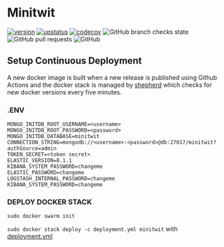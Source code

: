 # Minitwit

[![version](https://img.shields.io/github/v/release/AlexBMJ/minitwit?logo=Docker&style=for-the-badge)](https://github.com/AlexBMJ/minitwit/pkgs/container/minitwit)
[![upstatus](https://img.shields.io/website?down_color=darkred&down_message=offline&style=for-the-badge&up_message=online&logo=Firefox%20Browser&logoColor=white&url=http%3A%2F%2Fminitwit.waygroup.net)](http://minitwit.waygroup.net)
[![codecov](https://img.shields.io/codecov/c/github/AlexBMJ/minitwit?color=dark&logo=Codecov&logoColor=white&style=for-the-badge&token=UV548SE99L)](https://app.codecov.io/gh/AlexBMJ/minitwit/)
![GitHub branch checks state](https://img.shields.io/github/checks-status/AlexBMJ/minitwit/main?logo=GitHub&style=for-the-badge)
![GitHub pull requests](https://img.shields.io/github/issues-pr-raw/AlexBMJ/minitwit?label=Pull%20Requests&style=for-the-badge)
![GitHub](https://img.shields.io/github/license/AlexBMJ/minitwit?style=for-the-badge)

<!---
[![TypeScript](https://img.shields.io/badge/--3178C6?logo=typescript&logoColor=ffffff&style=for-the-badge)](https://www.typescriptlang.org/)
[![NextJS](https://img.shields.io/badge/--3178C6?logo=Next.js&logoColor=black&color=white&style=for-the-badge)](https://www.typescriptlang.org/)
--->

## Setup Continuous Deployment

A new docker image is built when a new release is published using Github Actions and the docker stack is managed by [shepherd](https://github.com/djmaze/shepherd) which checks for new docker versions every five minutes.

### .ENV

```
MONGO_INITDB_ROOT_USERNAME=<username>
MONGO_INITDB_ROOT_PASSWORD=<password>
MONGO_INITDB_DATABASE=minitwit
CONNECTION_STRING=mongodb://<username>:<password>@db:27017/minitwit?authSource=admin
TOKEN_SECRET=<token secret>
ELASTIC_VERSION=8.1.1
KIBANA_SYSTEM_PASSWORD=changeme
ELASTIC_PASSWORD=changeme
LOGSTASH_INTERNAL_PASSWORD=changeme
KIBANA_SYSTEM_PASSWORD=changeme
```

### DEPLOY DOCKER STACK

`sudo docker swarm init`

`sudo docker stack deploy -c deployment.yml minitwit` with [deployment.yml](/deployment.yml)

